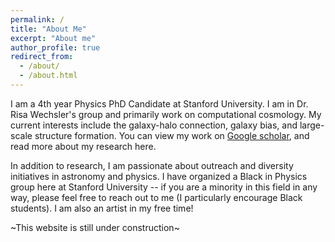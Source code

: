 ```yaml
---
permalink: /
title: "About Me"
excerpt: "About me"
author_profile: true
redirect_from: 
  - /about/
  - /about.html
---
```


I am a 4th year Physics PhD Candidate at Stanford University. I am in Dr. Risa Wechsler's group and primarily work on computational cosmology. My current interests include the galaxy-halo connection, galaxy bias, and large-scale structure formation. You can view my work on [Google scholar](https://scholar.google.com/citations?hl=en&authuser=2&user=cL4njVMAAAAJ), and read more about my research here.

In addition to research, I am passionate about outreach and diversity initiatives in astronomy and physics. I have organized a Black in Physics group here at Stanford University -- if you are a minority in this field in any way, please feel free to reach out to me (I particularly encourage Black students). I am also an artist in my free time!

~This website is still under construction~
